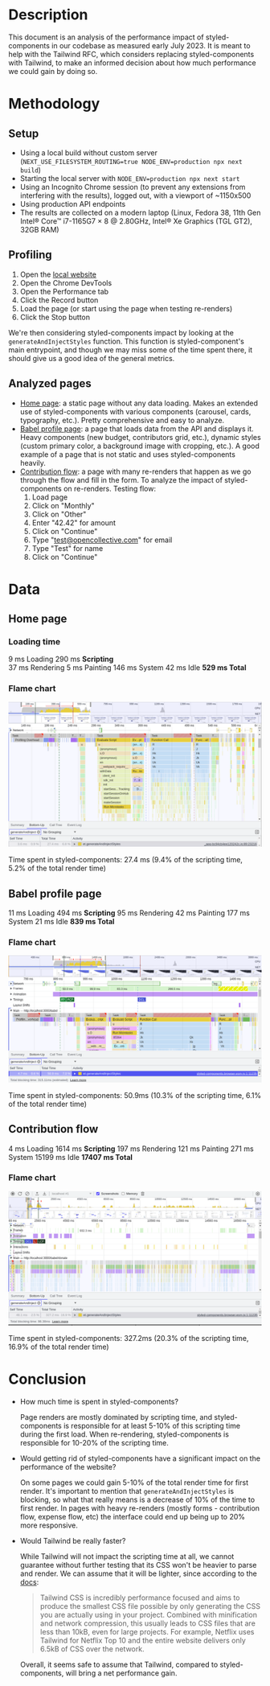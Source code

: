 # Description

This document is an analysis of the performance impact of styled-components in our codebase as measured early July 2023. It is meant to help with the Tailwind RFC, which considers replacing styled-components with Tailwind, to make an informed decision about how much
performance we could gain by doing so.

# Methodology

## Setup

- Using a local build without custom server (`NEXT_USE_FILESYSTEM_ROUTING=true NODE_ENV=production npx next build`)
- Starting the local server with `NODE_ENV=production npx next start`
- Using an Incognito Chrome session (to prevent any extensions from interfering with the results), logged out, with a viewport of ~1150x500
- Using production API endpoints
- The results are collected on a modern laptop (Linux, Fedora 38, 11th Gen Intel® Core™ i7-1165G7 × 8 @ 2.80GHz, Intel® Xe Graphics (TGL GT2), 32GB RAM)

## Profiling

1. Open the [local website](http://localhost:3000)
2. Open the Chrome DevTools
3. Open the Performance tab
4. Click the Record button
5. Load the page (or start using the page when testing re-renders)
6. Click the Stop button

We're then considering styled-components impact by looking at the `generateAndInjectStyles` function. This function is styled-component's main entrypoint, and though we may miss some of the time spent there, it should give us a good idea of the general metrics.

## Analyzed pages

- [Home page](http://localhost:3000): a static page without any data loading. Makes an extended use of styled-components with various components (carousel, cards, typography, etc.). Pretty comprehensive and
  easy to analyze.
- [Babel profile page](http://localhost:3000/babel): a page that loads data from the API and displays it. Heavy components (new budget, contributors grid, etc.), dynamic styles (custom primary color, a background image with cropping, etc.). A good example of a page that is not static and uses styled-components heavily.
- [Contribution flow](http://localhost:3000/donate): a page with many re-renders that happen as we go through the flow and fill in the form. To analyze the impact of styled-components on re-renders. Testing flow:
  1. Load page
  2. Click on "Monthly"
  3. Click on "Other"
  4. Enter "42.42" for amount
  5. Click on "Continue"
  6. Type "test@opencollective.com" for email
  7. Type "Test" for name
  8. Click on "Continue"

# Data

## Home page

### Loading time

9 ms Loading
290 ms **Scripting**  
37 ms Rendering
5 ms Painting
146 ms System
42 ms Idle
**529 ms Total**

### Flame chart

![Flame chart](./homepage-flame-chart.png)

Time spent in styled-components: 27.4 ms (9.4% of the scripting time, 5.2% of the total render time)

## Babel profile page

11 ms Loading
494 ms **Scripting**
95 ms Rendering
42 ms Painting
177 ms System
21 ms Idle
**839 ms Total**

### Flame chart

![Flame chart](./babel-flame-chart.png)

Time spent in styled-components: 50.9ms (10.3% of the scripting time, 6.1% of the total render time)

## Contribution flow

4 ms Loading
1614 ms **Scripting**
197 ms Rendering
121 ms Painting
271 ms System
15199 ms Idle
**17407 ms Total**

### Flame chart

![Flame chart](./contribution-flow-flame-chart.png)

Time spent in styled-components: 327.2ms (20.3% of the scripting time, 16.9% of the total render time)

# Conclusion

- How much time is spent in styled-components?

  Page renders are mostly dominated by scripting time, and styled-components is responsible for at least 5-10% of this scripting time during the first load.
  When re-rendering, styled-components is responsible for 10-20% of the scripting time.

- Would getting rid of styled-components have a significant impact on the performance of the website?

  On some pages we could gain 5-10% of the total render time for first render. It's important to mention that `generateAndInjectStyles` is blocking, so what that really means is a decrease of 10% of the time to first render.
  In pages with heavy re-renders (mostly forms - contribution flow, expense flow, etc) the interface could end up being up to 20% more responsive.

- Would Tailwind be really faster?

  While Tailwind will not impact the scripting time at all, we cannot guarantee without further testing that its CSS won't be heavier to parse and render. We can assume that it will be lighter, since according to the [docs](https://tailwindcss.com/docs/optimizing-for-production):

  > Tailwind CSS is incredibly performance focused and aims to produce the smallest CSS file possible by only generating the CSS you are actually using in your project.
  > Combined with minification and network compression, this usually leads to CSS files that are less than 10kB, even for large projects. For example, Netflix uses Tailwind for Netflix Top 10 and the entire website delivers only 6.5kB of CSS over the network.

  Overall, it seems safe to assume that Tailwind, compared to styled-components, will bring a net performance gain.

